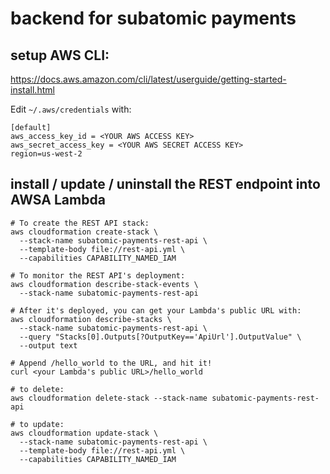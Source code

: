 
# backend for subatomic payments

## setup AWS CLI:
https://docs.aws.amazon.com/cli/latest/userguide/getting-started-install.html

Edit `~/.aws/credentials` with:
```
[default]
aws_access_key_id = <YOUR AWS ACCESS KEY>
aws_secret_access_key = <YOUR AWS SECRET ACCESS KEY>
region=us-west-2
```

## install / update / uninstall the REST endpoint into AWSA Lambda
```
# To create the REST API stack:
aws cloudformation create-stack \
  --stack-name subatomic-payments-rest-api \
  --template-body file://rest-api.yml \
  --capabilities CAPABILITY_NAMED_IAM

# To monitor the REST API's deployment:
aws cloudformation describe-stack-events \
  --stack-name subatomic-payments-rest-api

# After it's deployed, you can get your Lambda's public URL with:
aws cloudformation describe-stacks \
  --stack-name subatomic-payments-rest-api \
  --query "Stacks[0].Outputs[?OutputKey=='ApiUrl'].OutputValue" \
  --output text

# Append /hello_world to the URL, and hit it!
curl <your Lambda's public URL>/hello_world

# to delete:
aws cloudformation delete-stack --stack-name subatomic-payments-rest-api

# to update:
aws cloudformation update-stack \
  --stack-name subatomic-payments-rest-api \
  --template-body file://rest-api.yml \
  --capabilities CAPABILITY_NAMED_IAM
```


